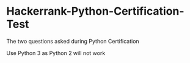 # Hackerrank-Python-Certification-Test
The two questions asked during Python Certification

Use Python 3 as Python 2 will not work
